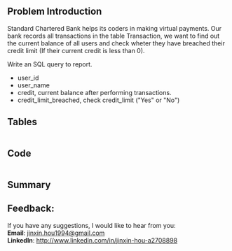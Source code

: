 ## Problem Introduction
Standard Chartered Bank helps its coders in making virtual payments. Our bank records all transactions in the table Transaction, we want to find out the current balance of all users and check wheter they have breached their credit limit (If their current credit is less than 0).

Write an SQL query to report.

- user_id
- user_name
- credit, current balance after performing transactions.  
- credit_limit_breached, check credit_limit ("Yes" or "No")


## Tables
```

```

## Code
```

```

## Summary


## Feedback:
If you have any suggestions, I would like to hear from you:<br/>
**Email**: jinxin.hou1994@gmail.com<br/>
**LinkedIn**: http://www.linkedin.com/in/jinxin-hou-a2708898
